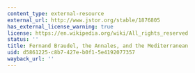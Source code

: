 ```yaml
---
content_type: external-resource
external_url: http://www.jstor.org/stable/1876805
has_external_license_warning: true
license: https://en.wikipedia.org/wiki/All_rights_reserved
status: ''
title: Fernand Braudel, the Annales, and the Mediterranean
uid: d5861225-c8b7-427e-b0f1-5e4192077357
wayback_url: ''
---
```

